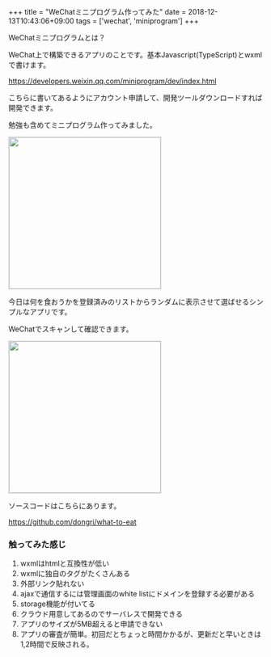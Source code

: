 +++
title = "WeChatミニプログラム作ってみた"
date = 2018-12-13T10:43:06+09:00
tags = ['wechat', 'miniprogram']
+++

WeChatミニプログラムとは？

WeChat上で構築できるアプリのことです。基本Javascript(TypeScript)とwxmlで書けます。

https://developers.weixin.qq.com/miniprogram/dev/index.html

こちらに書いてあるようにアカウント申請して、開発ツールダウンロードすれば開発できます。

勉強も含めてミニプログラム作ってみました。

<img src="/images/post/2018-12-13/weixin-miniprogram.png" width="300px" style="border: 1px solid #ccc;">

今日は何を食おうかを登録済みのリストからランダムに表示させて選ばせるシンプルなアプリです。

WeChatでスキャンして確認できます。

<img src="/images/post/2018-12-13/qrcode.jpg" width="300px" style="border: 1px solid #ccc;">

ソースコードはこちらにあります。

https://github.com/dongri/what-to-eat

### 触ってみた感じ

1. wxmlはhtmlと互換性が低い
2. wxmlに独自のタグがたくさんある
3. 外部リンク貼れない
4. ajaxで通信するには管理画面のwhite listにドメインを登録する必要がある
5. storage機能が付いてる
6. クラウド用意してあるのでサーバレスで開発できる
7. アプリのサイズが5MB超えると申請できない
8. アプリの審査が簡単。初回だとちょっと時間かかるが、更新だと早いときは1,2時間で反映される。

